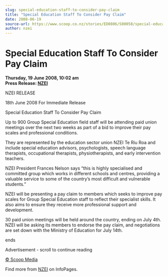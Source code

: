 ```yaml
---
slug: special-education-staff-to-consider-pay-claim
title: "Special Education Staff To Consider Pay Claim"
date: 2008-06-19
source-url: https://www.scoop.co.nz/stories/ED0806/S00058/special-education-staff-to-consider-pay-claim.htm
author: nzei
---
```

Special Education Staff To Consider Pay Claim
=============================================

**Thursday, 19 June 2008, 10:02 am**  
**Press Release: [NZEI](https://info.scoop.co.nz/NZEI)**

NZEI RELEASE

18th June 2008 For Immediate Release

  
Special Education Staff To Consider Pay Claim

Up to 900 Group Special Education field staff will be attending paid union meetings over the next two weeks as part of a bid to improve their pay scales and professional conditions.

They are represented by the education sector union NZEI Te Riu Roa and include special education advisors, psychologists, speech language therapists, occupational therapists, physiotherapists, and early intervention teachers.

NZEI President Frances Nelson says “this is highly specialised and committed group which works in different schools and centres, providing a valuable service to some of the country’s most difficult and vulnerable students.”

NZEI will be presenting a pay claim to members which seeks to improve pay scales for Group Special Education staff to reflect their specialist skills. It also aims to ensure they receive more professional support and development.

30 paid union meetings will be held around the country, ending on July 4th. NZEI will be asking its members to endorse the pay claim, and negotiations are set down with the Ministry of Education for July 14th.

ends

  

Advertisement - scroll to continue reading





[© Scoop Media](http://www.scoop.co.nz/about/terms.html)

Find more from [NZEI](https://info.scoop.co.nz/NZEI) on InfoPages.